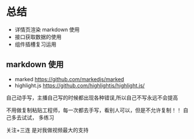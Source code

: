 # 总结
- 详情页渲染 markdown 使用
- 接口获取数据的使用
- 组件插槽复习运用

## markdown 使用

- marked <https://github.com/markedjs/marked>
- highlight.js <https://github.com/highlightjs/highlight.js/>

自己动手写，主播自己写的时候都出现各种错误,所以自己不写永远不会提高

不用做复制粘贴工程师，每一次都去手写，看别人可以，但是不允许复制！！
自己多去试试， 多练习

关注+三连 是对我做视频最大的支持

